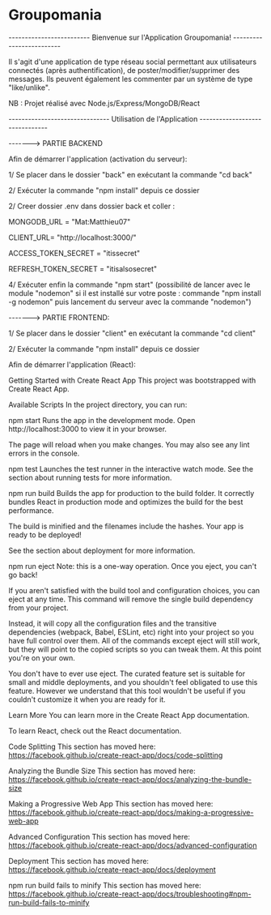# Groupomania

------------------------- Bienvenue sur l'Application Groupomania! -------------------------

Il s'agit d'une application de type réseau social permettant aux utilisateurs connectés (après authentification), de poster/modifier/supprimer des messages. Ils peuvent également les commenter par un système de type "like/unlike".

NB : Projet réalisé avec Node.js/Express/MongoDB/React

------------------------------- Utilisation de l'Application -------------------------------

-------> PARTIE BACKEND

Afin de démarrer l'application (activation du serveur):

1/ Se placer dans le dossier "back" en exécutant la commande "cd back"

2/ Exécuter la commande "npm install" depuis ce dossier

2/ Creer dossier .env dans dossier back et coller :

MONGODB_URL = "Mat:Matthieu07"

CLIENT_URL= "http://localhost:3000/"

ACCESS_TOKEN_SECRET = "itissecret"

REFRESH_TOKEN_SECRET = "itisalsosecret"

4/ Exécuter enfin la commande "npm start" (possibilité de lancer avec le module "nodemon" si il est installé sur votre poste : commande "npm install -g nodemon" puis lancement du serveur avec la commande "nodemon")

-------> PARTIE FRONTEND:

1/ Se placer dans le dossier "client" en exécutant la commande "cd client"

2/ Exécuter la commande "npm install" depuis ce dossier

Afin de démarrer l'application (React):

Getting Started with Create React App
This project was bootstrapped with Create React App.

Available Scripts
In the project directory, you can run:

npm start
Runs the app in the development mode.
Open http://localhost:3000 to view it in your browser.

The page will reload when you make changes.
You may also see any lint errors in the console.

npm test
Launches the test runner in the interactive watch mode.
See the section about running tests for more information.

npm run build
Builds the app for production to the build folder.
It correctly bundles React in production mode and optimizes the build for the best performance.

The build is minified and the filenames include the hashes.
Your app is ready to be deployed!

See the section about deployment for more information.

npm run eject
Note: this is a one-way operation. Once you eject, you can't go back!

If you aren't satisfied with the build tool and configuration choices, you can eject at any time. This command will remove the single build dependency from your project.

Instead, it will copy all the configuration files and the transitive dependencies (webpack, Babel, ESLint, etc) right into your project so you have full control over them. All of the commands except eject will still work, but they will point to the copied scripts so you can tweak them. At this point you're on your own.

You don't have to ever use eject. The curated feature set is suitable for small and middle deployments, and you shouldn't feel obligated to use this feature. However we understand that this tool wouldn't be useful if you couldn't customize it when you are ready for it.

Learn More
You can learn more in the Create React App documentation.

To learn React, check out the React documentation.

Code Splitting
This section has moved here: https://facebook.github.io/create-react-app/docs/code-splitting

Analyzing the Bundle Size
This section has moved here: https://facebook.github.io/create-react-app/docs/analyzing-the-bundle-size

Making a Progressive Web App
This section has moved here: https://facebook.github.io/create-react-app/docs/making-a-progressive-web-app

Advanced Configuration
This section has moved here: https://facebook.github.io/create-react-app/docs/advanced-configuration

Deployment
This section has moved here: https://facebook.github.io/create-react-app/docs/deployment

npm run build fails to minify
This section has moved here: https://facebook.github.io/create-react-app/docs/troubleshooting#npm-run-build-fails-to-minify

